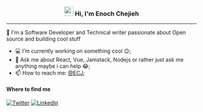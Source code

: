 <h3 align="center">
  <img src="https://media.giphy.com/media/hvRJCLFzcasrR4ia7z/giphy.gif" width="25px"> Hi, I'm Enoch Chejieh
</h3>

<hr>

🚀 I'm a Software Developer and Technical writer passionate about Open source and building cool stuff 

- 💻 I’m currently working on something cool :wink:;
- 💬 Ask me about React, Vue, Jamstack, Nodejs or rather just ask me anything maybe i can help 😂;
- 📫 How to reach me: [@ECJ](https://twitter.com/EnochChejieh);

<h4>Where to find me</h4>

<a href="https://twitter.com/EnochChejieh" target="_blank"><img alt="Twitter" src="https://img.shields.io/badge/twitter-%231DA1F2.svg?&style=for-the-badge&logo=twitter&logoColor=white" /></a> 
<a href="https://www.linkedin.com/in/enoch-chejieh-a39652155/" target="_blank"><img alt="LinkedIn" src="https://img.shields.io/badge/linkedin-%230077B5.svg?&style=for-the-badge&logo=linkedin&logoColor=white" /></a>
